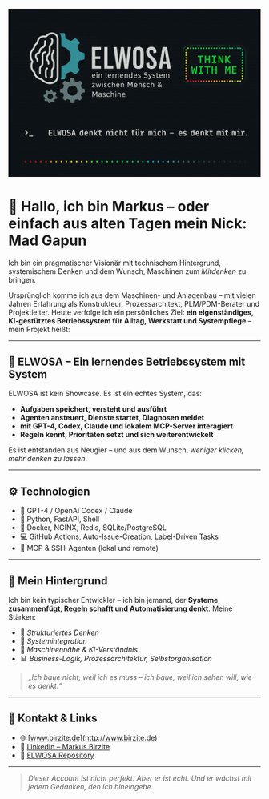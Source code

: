 ![ELWOSA Banner](https://raw.githubusercontent.com/MadGapun/MadGapun/main/banner_elwosa.png)


# 👋 Hallo, ich bin Markus – oder einfach aus alten Tagen mein Nick: Mad Gapun

Ich bin ein pragmatischer Visionär mit technischem Hintergrund, systemischem Denken und dem Wunsch, Maschinen zum *Mitdenken* zu bringen.

Ursprünglich komme ich aus dem Maschinen- und Anlagenbau – mit vielen Jahren Erfahrung als Konstrukteur, Prozessarchitekt, PLM/PDM-Berater und Projektleiter. Heute verfolge ich ein persönliches Ziel: **ein eigenständiges, KI-gestütztes Betriebssystem für Alltag, Werkstatt und Systempflege** – mein Projekt heißt:

---

## 🧠 ELWOSA – Ein lernendes Betriebssystem mit System

ELWOSA ist kein Showcase. Es ist ein echtes System, das:

- **Aufgaben speichert, versteht und ausführt**
- **Agenten ansteuert, Dienste startet, Diagnosen meldet**
- **mit GPT-4, Codex, Claude und lokalem MCP-Server interagiert**
- **Regeln kennt, Prioritäten setzt und sich weiterentwickelt**

Es ist entstanden aus Neugier – und aus dem Wunsch, *weniger klicken, mehr denken zu lassen*.

---

## ⚙️ Technologien

- 🧠 GPT-4 / OpenAI Codex / Claude
- 🐍 Python, FastAPI, Shell
- 🐳 Docker, NGINX, Redis, SQLite/PostgreSQL
- 💻 GitHub Actions, Auto-Issue-Creation, Label-Driven Tasks
- 📡 MCP & SSH-Agenten (lokal und remote)

---

## 🧩 Mein Hintergrund

Ich bin kein typischer Entwickler – ich bin jemand, der **Systeme zusammenfügt, Regeln schafft und Automatisierung denkt**. Meine Stärken:

- 🌿 *Strukturiertes Denken*
- 🧩 *Systemintegration*
- 🤖 *Maschinennähe & KI-Verständnis*
- 📊 *Business-Logik, Prozessarchitektur, Selbstorganisation*

> _„Ich baue nicht, weil ich es muss – ich baue, weil ich sehen will, wie es denkt.“_

---

## 🔗 Kontakt & Links

- 🌐 [www.birzite.de](http://www.birzite.de)
- 💼 [LinkedIn – Markus Birzite](https://www.linkedin.com/in/markus-birzite-74)
- 📂 [ELWOSA Repository](https://github.com/MadGapun/ELWOSA)

---

> _Dieser Account ist nicht perfekt. Aber er ist echt. Und er wächst mit jedem Gedanken, den ich hineingebe._

